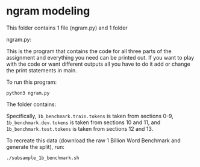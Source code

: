 # ngram modeling

This folder contains 1 file (ngram.py) and 1 folder

ngram.py:

This is the program that contains the code for all three parts of the assignment and everything you need can be printed out. If you want to play with the code or want different outputs all you have to do it add or change the print statements in main.

To run this program:

```
python3 ngram.py
```

The folder contains:

Specifically, `1b_benchmark.train.tokens` is taken from sections 0-9,
`1b_benchmark.dev.tokens` is taken from sections 10 and 11, and
`1b_benchmark.test.tokens` is taken from sections 12 and 13.

To recreate this data (download the raw 1 Billion Word Benchmark and generate the split), run:

```
./subsample_1b_benchmark.sh
```
